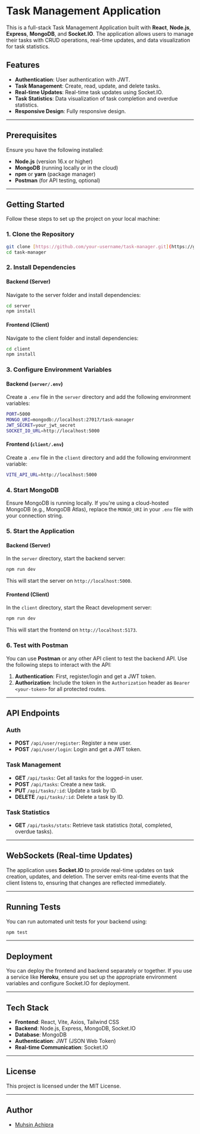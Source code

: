 # Task Management Application

This is a full-stack Task Management Application built with **React**, **Node.js**, **Express**, **MongoDB**, and **Socket.IO**. The application allows users to manage their tasks with CRUD operations, real-time updates, and data visualization for task statistics.

## Features

- **Authentication**: User authentication with JWT.
- **Task Management**: Create, read, update, and delete tasks.
- **Real-time Updates**: Real-time task updates using Socket.IO.
- **Task Statistics**: Data visualization of task completion and overdue statistics.
- **Responsive Design**: Fully responsive design.

---

## Prerequisites

Ensure you have the following installed:

- **Node.js** (version 16.x or higher)
- **MongoDB** (running locally or in the cloud)
- **npm** or **yarn** (package manager)
- **Postman** (for API testing, optional)

---

## Getting Started

Follow these steps to set up the project on your local machine:

### 1. Clone the Repository

```bash
git clone [https://github.com/your-username/task-manager.git](https://github.com/muhsinachipra/taskCrudApp.git)
cd task-manager
```

### 2. Install Dependencies

#### Backend (Server)

Navigate to the server folder and install dependencies:

```bash
cd server
npm install
```

#### Frontend (Client)

Navigate to the client folder and install dependencies:

```bash
cd client
npm install
```

### 3. Configure Environment Variables

#### Backend (`server/.env`)

Create a `.env` file in the `server` directory and add the following environment variables:

```bash
PORT=5000
MONGO_URI=mongodb://localhost:27017/task-manager
JWT_SECRET=your_jwt_secret
SOCKET_IO_URL=http://localhost:5000
```

#### Frontend (`client/.env`)

Create a `.env` file in the `client` directory and add the following environment variable:

```bash
VITE_API_URL=http://localhost:5000
```

### 4. Start MongoDB

Ensure MongoDB is running locally. If you're using a cloud-hosted MongoDB (e.g., MongoDB Atlas), replace the `MONGO_URI` in your `.env` file with your connection string.

### 5. Start the Application

#### Backend (Server)

In the `server` directory, start the backend server:

```bash
npm run dev
```

This will start the server on `http://localhost:5000`.

#### Frontend (Client)

In the `client` directory, start the React development server:

```bash
npm run dev
```

This will start the frontend on `http://localhost:5173`.

### 6. Test with Postman

You can use **Postman** or any other API client to test the backend API. Use the following steps to interact with the API:

1. **Authentication**: First, register/login and get a JWT token.
2. **Authorization**: Include the token in the `Authorization` header as `Bearer <your-token>` for all protected routes.

---

## API Endpoints

### Auth

- **POST** `/api/user/register`: Register a new user.
- **POST** `/api/user/login`: Login and get a JWT token.

### Task Management

- **GET** `/api/tasks`: Get all tasks for the logged-in user.
- **POST** `/api/tasks`: Create a new task.
- **PUT** `/api/tasks/:id`: Update a task by ID.
- **DELETE** `/api/tasks/:id`: Delete a task by ID.

### Task Statistics

- **GET** `/api/tasks/stats`: Retrieve task statistics (total, completed, overdue tasks).

---

## WebSockets (Real-time Updates)

The application uses **Socket.IO** to provide real-time updates on task creation, updates, and deletion. The server emits real-time events that the client listens to, ensuring that changes are reflected immediately.

---

## Running Tests

You can run automated unit tests for your backend using:

```bash
npm test
```

---

## Deployment

You can deploy the frontend and backend separately or together. If you use a service like **Heroku**, ensure you set up the appropriate environment variables and configure Socket.IO for deployment.

---

## Tech Stack

- **Frontend**: React, Vite, Axios, Tailwind CSS
- **Backend**: Node.js, Express, MongoDB, Socket.IO
- **Database**: MongoDB
- **Authentication**: JWT (JSON Web Token)
- **Real-time Communication**: Socket.IO

---

## License

This project is licensed under the MIT License.

---

## Author

- [Muhsin Achipra](https://github.com/muhsinachipra)
